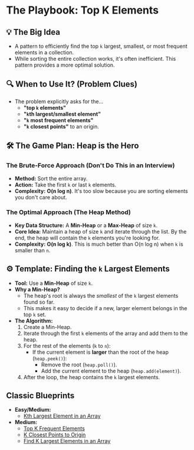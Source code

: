 

# The Playbook: Top K Elements

## 💡 The Big Idea
- A pattern to efficiently find the top `k` largest, smallest, or most frequent elements in a collection.
- While sorting the entire collection works, it's often inefficient. This pattern provides a more optimal solution.

## 🔍 When to Use It? (Problem Clues)
- The problem explicitly asks for the...
  - **"top `k` elements"**
  - **"`k`th largest/smallest element"**
  - **"`k` most frequent elements"**
  - **"`k` closest points"** to an origin.

## 🛠️ The Game Plan: Heap is the Hero

### The Brute-Force Approach (Don't Do This in an Interview)
- **Method:** Sort the entire array.
- **Action:** Take the first `k` or last `k` elements.
- **Complexity:** **O(n log n)**. It's too slow because you are sorting elements you don't care about.

### The Optimal Approach (The Heap Method)
- **Key Data Structure:** A **Min-Heap** or a **Max-Heap** of size `k`.
- **Core Idea:** Maintain a heap of size `k` and iterate through the list. By the end, the heap will contain the `k` elements you're looking for.
- **Complexity:** **O(n log k)**. This is much better than O(n log n) when `k` is smaller than `n`.

## ⚙️ Template: Finding the `k` Largest Elements
- **Tool:** Use a **Min-Heap** of size `k`.
- **Why a Min-Heap?**
  - The heap's root is always the *smallest* of the `k` largest elements found so far.
  - This makes it easy to decide if a new, larger element belongs in the top `k` set.
- **The Algorithm:**
  1. Create a Min-Heap.
  2. Iterate through the first `k` elements of the array and add them to the heap.
  3. For the rest of the elements (`k` to `n`):
     - If the current element is **larger** than the root of the heap (`heap.peek()`):
       - Remove the root (`heap.poll()`).
       - Add the current element to the heap (`heap.add(element)`).
  4. After the loop, the heap contains the `k` largest elements.

## Classic Blueprints
- **Easy/Medium:**
  - [Kth Largest Element in an Array](https://leetcode.com/problems/kth-largest-element-in-an-array/)
- **Medium:**
  - [Top K Frequent Elements](https://leetcode.com/problems/top-k-frequent-elements/)
  - [K Closest Points to Origin](https://leetcode.com/problems/k-closest-points-to-origin/)
  - [Find K Largest Elements in an Array](https://www.geeksforgeeks.org/problems/k-largest-elements4206/1)
